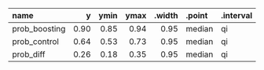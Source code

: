 |name          |    y| ymin| ymax| .width|.point |.interval |
|:-------------|----:|----:|----:|------:|:------|:---------|
|prob_boosting | 0.90| 0.85| 0.94|   0.95|median |qi        |
|prob_control  | 0.64| 0.53| 0.73|   0.95|median |qi        |
|prob_diff     | 0.26| 0.18| 0.35|   0.95|median |qi        |
